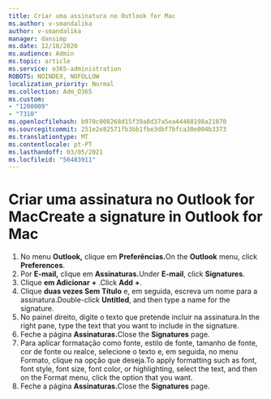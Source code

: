 ```yaml
---
title: Criar uma assinatura no Outlook for Mac
ms.author: v-smandalika
author: v-smandalika
manager: dansimp
ms.date: 12/18/2020
ms.audience: Admin
ms.topic: article
ms.service: o365-administration
ROBOTS: NOINDEX, NOFOLLOW
localization_priority: Normal
ms.collection: Adm_O365
ms.custom:
- "1200009"
- "7310"
ms.openlocfilehash: b970c008268d15f39a8d37a5ea44488198a21070
ms.sourcegitcommit: 251e2e82571fb3bb1fbe3dbf7bfca30e004b3373
ms.translationtype: MT
ms.contentlocale: pt-PT
ms.lasthandoff: 03/05/2021
ms.locfileid: "50483911"
---
```

# <a name="create-a-signature-in-outlook-for-mac"></a><span data-ttu-id="9722b-102">Criar uma assinatura no Outlook for Mac</span><span class="sxs-lookup"><span data-stu-id="9722b-102">Create a signature in Outlook for Mac</span></span>

1.  <span data-ttu-id="9722b-103">No menu **Outlook,** clique em **Preferências.**</span><span class="sxs-lookup"><span data-stu-id="9722b-103">On the **Outlook** menu, click **Preferences**.</span></span>
2.  <span data-ttu-id="9722b-104">Por **E-mail,** clique em **Assinaturas.**</span><span class="sxs-lookup"><span data-stu-id="9722b-104">Under **E-mail**, click **Signatures**.</span></span>
3.  <span data-ttu-id="9722b-105">Clique **em Adicionar** **+** .</span><span class="sxs-lookup"><span data-stu-id="9722b-105">Click **Add** **+**.</span></span>
4.  <span data-ttu-id="9722b-106">Clique **duas vezes Sem Título** e, em seguida, escreva um nome para a assinatura.</span><span class="sxs-lookup"><span data-stu-id="9722b-106">Double-click **Untitled**, and then type a name for the signature.</span></span>
5.  <span data-ttu-id="9722b-107">No painel direito, digite o texto que pretende incluir na assinatura.</span><span class="sxs-lookup"><span data-stu-id="9722b-107">In the right pane, type the text that you want to include in the signature.</span></span>
6.  <span data-ttu-id="9722b-108">Feche a página **Assinaturas.**</span><span class="sxs-lookup"><span data-stu-id="9722b-108">Close the **Signatures** page.</span></span>
7.  <span data-ttu-id="9722b-109">Para aplicar formatação como fonte, estilo de fonte, tamanho de fonte, cor de fonte ou realce, selecione o texto e, em seguida, no menu Formato, clique na opção que deseja.</span><span class="sxs-lookup"><span data-stu-id="9722b-109">To apply formatting such as font, font style, font size, font color, or highlighting, select the text, and then on the Format menu, click the option that you want.</span></span>
8.  <span data-ttu-id="9722b-110">Feche a página **Assinaturas.**</span><span class="sxs-lookup"><span data-stu-id="9722b-110">Close the **Signatures** page.</span></span>
